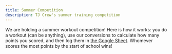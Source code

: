 ```yaml
---
title: Summer Competition
description: TJ Crew's summer training competition
---
```


We are holding a summer workout competition! Here is how it works: you do a
workout (can be anything), use our conversions to calculate how many points you
scored, and then log them in [the Google Sheet]. Whomever scores the most points
by the start of school wins!

[the Google Sheet]: https://docs.google.com/spreadsheets/d/1iPR0IyUHUXTCremvKTQ7jFQMGa4STq1pk_JW87TdgkY/edit
